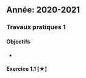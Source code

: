 Année: 2020-2021
----------------

### Travaux pratiques 1

#### Objectifs

-   

#### Exercice 1.1 [★]

